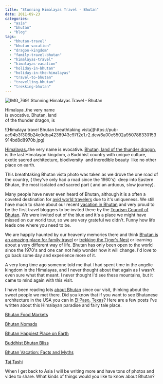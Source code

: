 ```yaml
---
title: "Stunning Himalayas Travel - Bhutan"
date: 2011-09-23
categories: 
  - "asia"
  - "bhutan"
  - "blog"
tags: 
  - "bhutan-travel"
  - "bhutan-vacation"
  - "dragon-kingdom"
  - "family-travel-bhutan"
  - "himalayas-travel"
  - "himalayas-vacation"
  - "holiday-in-bhutan"
  - "holiday-in-the-himalayas"
  - "travel-to-bhutan"
  - "travelling-bhutan"
  - "trekking-bhutan"
---
```


![IMG_7691](https://pub-ac94b3f306b24c0dba4238943c97f2e1.r2.dev/6a00e5502a950788330154351f1bff970c.jpg) Stunning Himalayas Travel - Bhutan

Himalaya..the very name  
is evocative. Bhutan, land  
of the thunder dragon, is

<!--more--> ![Himalaya travel Bhutan breathtaking vista](https://pub-ac94b3f306b24c0dba4238943c97f2e1.r2.dev/6a00e5502a950788330153914bd8d8970b.jpg)  
  
[Himalayas.](http://en.wikipedia.org/wiki/Himalayas "Himalayas").the very name is evocative. [Bhutan, land of the thunder dragon](http://en.wikipedia.org/wiki/Bhutan "Bhutan land of the thunder dragon"), is the last Himalayan kingdom, a Buddhist country with unique culture, exotic sacred architecture, biodiversity  and incredible beauty  like no other place on earth.  
  
This breathtaking Bhutan vista photo was taken as we drove the one road of the country, ( they've only had a road since the 1960's)  deep into Eastern Bhutan, the most isolated and sacred part ( and an arduous, slow journey).  
  
Many people have never even heard of Bhutan, although it is a often a coveted destination for [avid world travelers](https://pub-ac94b3f306b24c0dba4238943c97f2e1.r2.dev/2008/06/how-to-do-exten.html "avid world travelers") due to it's uniqueness. We still have much to share about our recent [vacation in Bhutan](https://pub-ac94b3f306b24c0dba4238943c97f2e1.r2.dev/2011/05/travel-to-bhutan-.html "vacation in bhutan") and very proud to be the first travel bloggers to be invited there by the [Tourism Council of Bhutan](http://www.tourism.gov.bt/ "tourism council of Bhutan"). We were invited out of the blue and it's a place we might have missed on our world tour, so we are very grateful we didn't. Funny how life leads one where you need to be.  
  
We are happily haunted by our heavenly memories there and think [Bhutan is an amazing place for family travel](https://pub-ac94b3f306b24c0dba4238943c97f2e1.r2.dev/2011/05/family-vacation-in-bhutan.html "bhutan amazing place for family travel") or [trekking the Tiger's Nest](https://pub-ac94b3f306b24c0dba4238943c97f2e1.r2.dev/2011/07/tigers-nest-in-paro-bhutan.html "trekking the tigers nest, bhutan") or learning about a very different way of life. Bhutan has only been open to the world since the 1970's and one can not help wonder how it will change. I'd love to go back some day and experience more of it.  
  
A very long time ago someone told me that I had spent time in the angelic kingdom in the Himalayas, and I never thought about that again as I wasn't even sure what that meant. I never thought I'd see these mountains, but it came to mind again with this visit.  
  
I have been reading lots [about Bhutan](https://pub-ac94b3f306b24c0dba4238943c97f2e1.r2.dev/2011/05/bhutan-travel-mother-and-child-photo.html "about Bhutan") since our visit, thinking about the sweet people we met there. Did you know that if you want to see Bhutanese architecture in the USA you can in [El Paso, Texas](http://en.wikipedia.org/wiki/University_of_Texas_at_El_Paso "el paso texas")? Here are a few posts I've written about this Himalayan paradise and fairy tale place.  
  
[Bhutan Food Markets](https://pub-ac94b3f306b24c0dba4238943c97f2e1.r2.dev/2011/08/bhutan-food-markets.html "Bhutan food markets")  
  
[Bhutan Nomads](https://pub-ac94b3f306b24c0dba4238943c97f2e1.r2.dev/2011/06/family-travel-bhutan-nomads.html "Bhutan nomads")  
  
[Bhutan Happiest Place on Earth](https://pub-ac94b3f306b24c0dba4238943c97f2e1.r2.dev/2011/07/bhutan-happiest-place-on-earth--1.html "Bhutan happiest place on earth")  
  
[Buddhist Bhutan Bliss](https://pub-ac94b3f306b24c0dba4238943c97f2e1.r2.dev/2011/05/buddhist-bhutan-bliss.html "Bhutan Buddhist bliss")  
  
[Bhutan Vacation: Facts and Myths](https://pub-ac94b3f306b24c0dba4238943c97f2e1.r2.dev/2011/06/bhutan-vacation-facts-and-myths.html "Bhutan vacation facts and myths")  
  
[Taj Tashi](https://pub-ac94b3f306b24c0dba4238943c97f2e1.r2.dev/2011/07/taj-tashi-thimpu-bhutan-5-star-hotel-thrills.html "Taj Tashi Hotel Bhutan")  
  
When I get back to Asia I will be writing more and have tons of photos and video to share. What kinds of things would you like to know about Bhutan?

